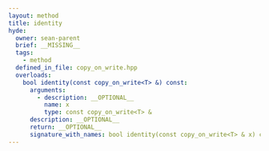 ```yaml
---
layout: method
title: identity
hyde:
  owner: sean-parent
  brief: __MISSING__
  tags:
    - method
  defined_in_file: copy_on_write.hpp
  overloads:
    bool identity(const copy_on_write<T> &) const:
      arguments:
        - description: __OPTIONAL__
          name: x
          type: const copy_on_write<T> &
      description: __OPTIONAL__
      return: __OPTIONAL__
      signature_with_names: bool identity(const copy_on_write<T> & x) const
---
```

